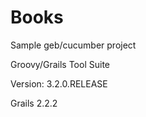 Books
=====

Sample geb/cucumber project

Groovy/Grails Tool Suite 

Version: 3.2.0.RELEASE

Grails 2.2.2
